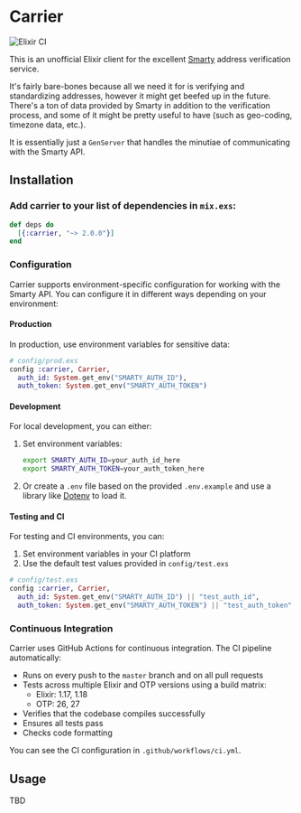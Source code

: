 # Carrier

![Elixir CI](https://github.com/mylanconnolly/carrier/workflows/Elixir%20CI/badge.svg)

This is an unofficial Elixir client for the excellent
[Smarty](https://smarty.com/) address verification service.

It's fairly bare-bones because all we need it for is verifying and standardizing
addresses, however it might get beefed up in the future. There's a ton of data
provided by Smarty in addition to the verification process, and some of
it might be pretty useful to have (such as geo-coding, timezone data, etc.).

It is essentially just a `GenServer` that handles the minutiae of communicating
with the Smarty API.

## Installation

### Add carrier to your list of dependencies in `mix.exs`:

```elixir
def deps do
  [{:carrier, "~> 2.0.0"}]
end
```

### Configuration

Carrier supports environment-specific configuration for working with the Smarty API. You can configure it in different ways depending on your environment:

#### Production

In production, use environment variables for sensitive data:

```elixir
# config/prod.exs
config :carrier, Carrier,
  auth_id: System.get_env("SMARTY_AUTH_ID"),
  auth_token: System.get_env("SMARTY_AUTH_TOKEN")
```

#### Development

For local development, you can either:

1. Set environment variables:

   ```bash
   export SMARTY_AUTH_ID=your_auth_id_here
   export SMARTY_AUTH_TOKEN=your_auth_token_here
   ```

2. Or create a `.env` file based on the provided `.env.example` and use a library like [Dotenv](https://github.com/avdi/dotenv_elixir) to load it.

#### Testing and CI

For testing and CI environments, you can:

1. Set environment variables in your CI platform
2. Use the default test values provided in `config/test.exs`

```elixir
# config/test.exs
config :carrier, Carrier,
  auth_id: System.get_env("SMARTY_AUTH_ID") || "test_auth_id",
  auth_token: System.get_env("SMARTY_AUTH_TOKEN") || "test_auth_token"
```

### Continuous Integration

Carrier uses GitHub Actions for continuous integration. The CI pipeline automatically:

- Runs on every push to the `master` branch and on all pull requests
- Tests across multiple Elixir and OTP versions using a build matrix:
  - Elixir: 1.17, 1.18
  - OTP: 26, 27
- Verifies that the codebase compiles successfully
- Ensures all tests pass
- Checks code formatting

You can see the CI configuration in `.github/workflows/ci.yml`.

## Usage

TBD
